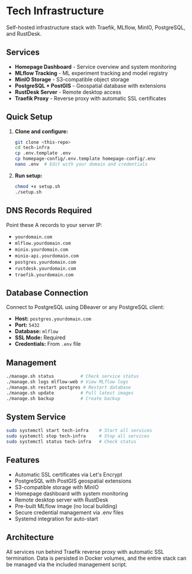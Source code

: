 # Tech Infrastructure

Self-hosted infrastructure stack with Traefik, MLflow, MinIO, PostgreSQL, and RustDesk.

## Services

- **Homepage Dashboard** - Service overview and system monitoring
- **MLflow Tracking** - ML experiment tracking and model registry
- **MinIO Storage** - S3-compatible object storage
- **PostgreSQL + PostGIS** - Geospatial database with extensions
- **RustDesk Server** - Remote desktop access
- **Traefik Proxy** - Reverse proxy with automatic SSL certificates

## Quick Setup

1. **Clone and configure:**
   ```bash
   git clone <this-repo>
   cd tech-infra
   cp .env.template .env
   cp homepage-config/.env.template homepage-config/.env
   nano .env  # Edit with your domain and credentials
   ```

2. **Run setup:**
   ```bash
   chmod +x setup.sh
   ./setup.sh
   ```

## DNS Records Required

Point these A records to your server IP:
- `yourdomain.com`
- `mlflow.yourdomain.com`
- `minio.yourdomain.com`
- `minio-api.yourdomain.com`
- `postgres.yourdomain.com`
- `rustdesk.yourdomain.com`
- `traefik.yourdomain.com`

## Database Connection

Connect to PostgreSQL using DBeaver or any PostgreSQL client:
- **Host:** `postgres.yourdomain.com`
- **Port:** `5432`
- **Database:** `mlflow`
- **SSL Mode:** Required
- **Credentials:** From `.env` file

## Management

```bash
./manage.sh status          # Check service status
./manage.sh logs mlflow-web # View MLflow logs
./manage.sh restart postgres # Restart database
./manage.sh update          # Pull latest images
./manage.sh backup          # Create backup
```

## System Service

```bash
sudo systemctl start tech-infra    # Start all services
sudo systemctl stop tech-infra     # Stop all services
sudo systemctl status tech-infra   # Check status
```

## Features

- Automatic SSL certificates via Let's Encrypt
- PostgreSQL with PostGIS geospatial extensions
- S3-compatible storage with MinIO
- Homepage dashboard with system monitoring
- Remote desktop server with RustDesk
- Pre-built MLflow image (no local building)
- Secure credential management via .env files
- Systemd integration for auto-start

## Architecture

All services run behind Traefik reverse proxy with automatic SSL termination. Data is persisted in Docker volumes, and the entire stack can be managed via the included management script.